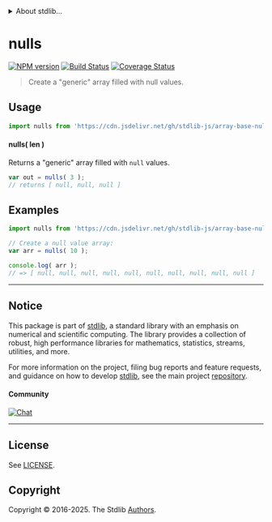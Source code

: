 <!--

@license Apache-2.0

Copyright (c) 2024 The Stdlib Authors.

Licensed under the Apache License, Version 2.0 (the "License");
you may not use this file except in compliance with the License.
You may obtain a copy of the License at

   http://www.apache.org/licenses/LICENSE-2.0

Unless required by applicable law or agreed to in writing, software
distributed under the License is distributed on an "AS IS" BASIS,
WITHOUT WARRANTIES OR CONDITIONS OF ANY KIND, either express or implied.
See the License for the specific language governing permissions and
limitations under the License.

-->


<details>
  <summary>
    About stdlib...
  </summary>
  <p>We believe in a future in which the web is a preferred environment for numerical computation. To help realize this future, we've built stdlib. stdlib is a standard library, with an emphasis on numerical and scientific computation, written in JavaScript (and C) for execution in browsers and in Node.js.</p>
  <p>The library is fully decomposable, being architected in such a way that you can swap out and mix and match APIs and functionality to cater to your exact preferences and use cases.</p>
  <p>When you use stdlib, you can be absolutely certain that you are using the most thorough, rigorous, well-written, studied, documented, tested, measured, and high-quality code out there.</p>
  <p>To join us in bringing numerical computing to the web, get started by checking us out on <a href="https://github.com/stdlib-js/stdlib">GitHub</a>, and please consider <a href="https://opencollective.com/stdlib">financially supporting stdlib</a>. We greatly appreciate your continued support!</p>
</details>

# nulls

[![NPM version][npm-image]][npm-url] [![Build Status][test-image]][test-url] [![Coverage Status][coverage-image]][coverage-url] <!-- [![dependencies][dependencies-image]][dependencies-url] -->

> Create a "generic" array filled with null values.

<!-- Section to include introductory text. Make sure to keep an empty line after the intro `section` element and another before the `/section` close. -->

<section class="intro">

</section>

<!-- /.intro -->

<!-- Package usage documentation. -->



<section class="usage">

## Usage

```javascript
import nulls from 'https://cdn.jsdelivr.net/gh/stdlib-js/array-base-nulls@deno/mod.js';
```

#### nulls( len )

Returns a "generic" array filled with `null` values.

```javascript
var out = nulls( 3 );
// returns [ null, null, null ]
```

</section>

<!-- /.usage -->

<!-- Package usage notes. Make sure to keep an empty line after the `section` element and another before the `/section` close. -->

<section class="notes">

</section>

<!-- /.notes -->

<!-- Package usage examples. -->

<section class="examples">

## Examples

<!-- eslint no-undef: "error" -->

```javascript
import nulls from 'https://cdn.jsdelivr.net/gh/stdlib-js/array-base-nulls@deno/mod.js';

// Create a null value array:
var arr = nulls( 10 );

console.log( arr );
// => [ null, null, null, null, null, null, null, null, null, null ]
```

</section>

<!-- /.examples -->

<!-- Section to include cited references. If references are included, add a horizontal rule *before* the section. Make sure to keep an empty line after the `section` element and another before the `/section` close. -->

<section class="references">

</section>

<!-- /.references -->

<!-- Section for related `stdlib` packages. Do not manually edit this section, as it is automatically populated. -->

<section class="related">

</section>

<!-- /.related -->

<!-- Section for all links. Make sure to keep an empty line after the `section` element and another before the `/section` close. -->


<section class="main-repo" >

* * *

## Notice

This package is part of [stdlib][stdlib], a standard library with an emphasis on numerical and scientific computing. The library provides a collection of robust, high performance libraries for mathematics, statistics, streams, utilities, and more.

For more information on the project, filing bug reports and feature requests, and guidance on how to develop [stdlib][stdlib], see the main project [repository][stdlib].

#### Community

[![Chat][chat-image]][chat-url]

---

## License

See [LICENSE][stdlib-license].


## Copyright

Copyright &copy; 2016-2025. The Stdlib [Authors][stdlib-authors].

</section>

<!-- /.stdlib -->

<!-- Section for all links. Make sure to keep an empty line after the `section` element and another before the `/section` close. -->

<section class="links">

[npm-image]: http://img.shields.io/npm/v/@stdlib/array-base-nulls.svg
[npm-url]: https://npmjs.org/package/@stdlib/array-base-nulls

[test-image]: https://github.com/stdlib-js/array-base-nulls/actions/workflows/test.yml/badge.svg?branch=main
[test-url]: https://github.com/stdlib-js/array-base-nulls/actions/workflows/test.yml?query=branch:main

[coverage-image]: https://img.shields.io/codecov/c/github/stdlib-js/array-base-nulls/main.svg
[coverage-url]: https://codecov.io/github/stdlib-js/array-base-nulls?branch=main

<!--

[dependencies-image]: https://img.shields.io/david/stdlib-js/array-base-nulls.svg
[dependencies-url]: https://david-dm.org/stdlib-js/array-base-nulls/main

-->

[chat-image]: https://img.shields.io/gitter/room/stdlib-js/stdlib.svg
[chat-url]: https://app.gitter.im/#/room/#stdlib-js_stdlib:gitter.im

[stdlib]: https://github.com/stdlib-js/stdlib

[stdlib-authors]: https://github.com/stdlib-js/stdlib/graphs/contributors

[umd]: https://github.com/umdjs/umd
[es-module]: https://developer.mozilla.org/en-US/docs/Web/JavaScript/Guide/Modules

[deno-url]: https://github.com/stdlib-js/array-base-nulls/tree/deno
[deno-readme]: https://github.com/stdlib-js/array-base-nulls/blob/deno/README.md
[umd-url]: https://github.com/stdlib-js/array-base-nulls/tree/umd
[umd-readme]: https://github.com/stdlib-js/array-base-nulls/blob/umd/README.md
[esm-url]: https://github.com/stdlib-js/array-base-nulls/tree/esm
[esm-readme]: https://github.com/stdlib-js/array-base-nulls/blob/esm/README.md
[branches-url]: https://github.com/stdlib-js/array-base-nulls/blob/main/branches.md

[stdlib-license]: https://raw.githubusercontent.com/stdlib-js/array-base-nulls/main/LICENSE

</section>

<!-- /.links -->
